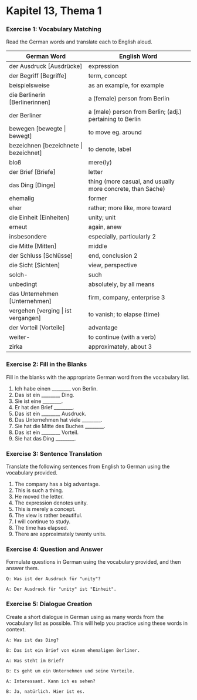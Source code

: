 # Kapitel 13, Thema 1

### Exercise 1: Vocabulary Matching

Read the German words and translate each to English aloud.

| German Word                             | English Word                                               |
| --------------------------------------- | ---------------------------------------------------------- |
| der Ausdruck \[Ausdrücke]               | expression                                                 |
| der Begriff \[Begriffe]                 | term, concept                                              |
| beispielsweise                          | as an example, for example                                 |
| die Berlinerin \[Berlinerinnen]         | a (female) person from Berlin                              |
| der Berliner                            | a (male) person from Berlin; (adj.) pertaining to Berlin   |
| bewegen \[bewegte \| bewegt]            | to move eg. around                                         |
| bezeichnen \[bezeichnete \| bezeichnet] | to denote, label                                           |
| bloß                                    | mere(ly)                                                   |
| der Brief \[Briefe]                     | letter                                                     |
| das Ding \[Dinge]                       | thing (more casual, and usually more concrete, than Sache) |
| ehemalig                                | former                                                     |
| eher                                    | rather; more like, more toward                             |
| die Einheit \[Einheiten]                | unity; unit                                                |
| erneut                                  | again, anew                                                |
| insbesondere                            | especially, particularly 2                                 |
| die Mitte \[Mitten]                     | middle                                                     |
| der Schluss \[Schlüsse]                 | end, conclusion 2                                          |
| die Sicht \[Sichten]                    | view, perspective                                          |
| solch-                                  | such                                                       |
| unbedingt                               | absolutely, by all means                                   |
| das Unternehmen \[Unternehmen]          | firm, company, enterprise 3                                |
| vergehen \[verging \| ist vergangen]    | to vanish; to elapse (time)                                |
| der Vorteil \[Vorteile]                 | advantage                                                  |
| weiter-                                 | to continue (with a verb)                                  |
| zirka                                   | approximately, about 3                                     |

### Exercise 2: Fill in the Blanks

Fill in the blanks with the appropriate German word from the vocabulary list.

1. Ich habe einen \_\_\_\_\_\_\_\_ von Berlin.
2. Das ist ein \_\_\_\_\_\_\_\_ Ding.
3. Sie ist eine \_\_\_\_\_\_\_\_.
4. Er hat den Brief \_\_\_\_\_\_\_\_.
5. Das ist ein \_\_\_\_\_\_\_\_ Ausdruck.
6. Das Unternehmen hat viele \_\_\_\_\_\_\_\_.
7. Sie hat die Mitte des Buches \_\_\_\_\_\_\_\_.
8. Das ist ein \_\_\_\_\_\_\_\_ Vorteil.
9. Sie hat das Ding \_\_\_\_\_\_\_\_.

### Exercise 3: Sentence Translation

Translate the following sentences from English to German using the vocabulary provided.

1. The company has a big advantage.
2. This is such a thing.
3. He moved the letter.
4. The expression denotes unity.
5. This is merely a concept.
6. The view is rather beautiful.
7. I will continue to study.
8. The time has elapsed.
9. There are approximately twenty units.

### Exercise 4: Question and Answer

Formulate questions in German using the vocabulary provided, and then answer them.

`Q: Was ist der Ausdruck für "unity"?`&#x20;

`A: Der Ausdruck für "unity" ist "Einheit".`

### Exercise 5: Dialogue Creation

Create a short dialogue in German using as many words from the vocabulary list as possible. This will help you practice using these words in context.

`A: Was ist das Ding?`&#x20;

`B: Das ist ein Brief von einem ehemaligen Berliner.`&#x20;

`A: Was steht im Brief?`&#x20;

`B: Es geht um ein Unternehmen und seine Vorteile.`&#x20;

`A: Interessant. Kann ich es sehen?`&#x20;

`B: Ja, natürlich. Hier ist es.`
